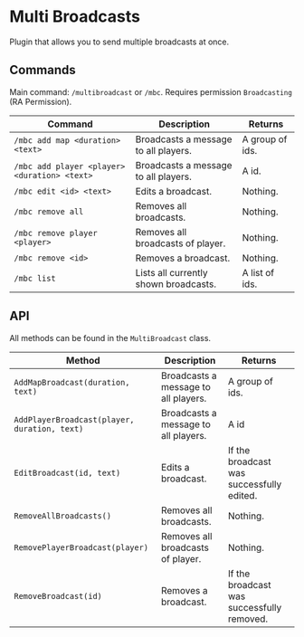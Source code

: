 # Multi Broadcasts
Plugin that allows you to send multiple broadcasts at once.

## Commands
Main command: `/multibroadcast` or `/mbc`. Requires permission `Broadcasting` (RA Permission). 

| Command                                      | Description                           | Returns          |
|----------------------------------------------|---------------------------------------|------------------|
| `/mbc add map <duration> <text>`             | Broadcasts a message to all players.  | A group of ids.  |
| `/mbc add player <player> <duration> <text>` | Broadcasts a message to all players.  | A id.            |
| `/mbc edit <id> <text>`                      | Edits a broadcast.                    | Nothing.         |
| `/mbc remove all`                            | Removes all broadcasts.               | Nothing.         |
| `/mbc remove player <player>`                | Removes all broadcasts of player.     | Nothing.         |
| `/mbc remove <id>`                           | Removes a broadcast.                  | Nothing.         |
| `/mbc list`                                  | Lists all currently shown broadcasts. | A list of ids.   |

## API
All methods can be found in the `MultiBroadcast` class.

| Method                                       | Description                          | Returns                                    |
|----------------------------------------------|--------------------------------------|--------------------------------------------|
| `AddMapBroadcast(duration, text)`            | Broadcasts a message to all players. | A group of ids.                            |
| `AddPlayerBroadcast(player, duration, text)` | Broadcasts a message to all players. | A id                                       |
| `EditBroadcast(id, text)`                    | Edits a broadcast.                   | If the broadcast was successfully edited.  |
| `RemoveAllBroadcasts()`                      | Removes all broadcasts.              | Nothing.                                   |
| `RemovePlayerBroadcast(player)`              | Removes all broadcasts of player.    | Nothing.                                   |
| `RemoveBroadcast(id)`                        | Removes a broadcast.                 | If the broadcast was successfully removed. |
